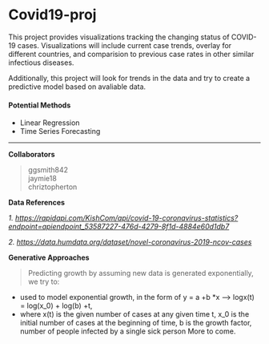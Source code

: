 # Covid19-proj

This project provides visualizations tracking the changing status of COVID-19 cases. Visualizations will include current case trends, overlay for different countries, and comparision to previous case rates in other similar infectious diseases.

Additionally, this project will look for trends in the data and try to create a predictive model based on avaliable data. 

 #### Potential Methods
 * Linear Regression
 * Time Series Forecasting
 
 
 <hr>
 
**Collaborators**

 > ggsmith842<br> 
 > jaymie18<br>
 > chriztopherton 

**Data References**

*1. https://rapidapi.com/KishCom/api/covid-19-coronavirus-statistics?endpoint=apiendpoint_53587227-476d-4279-8f1d-4884e60d1db7*

*2. https://data.humdata.org/dataset/novel-coronavirus-2019-ncov-cases*


**Generative Approaches**
> Predicting growth by assuming new data is generated exponentially, we try to:
 - used to model exponential growth, in the form of y = a +b *x --> logx(t) = log(x_0) + log(b) +t,
 - where x(t) is the given number of cases at any given time t, x_0 is the initial number of cases at the beginning of time, b is the growth factor, number of people infected by a single sick person
More to come.
